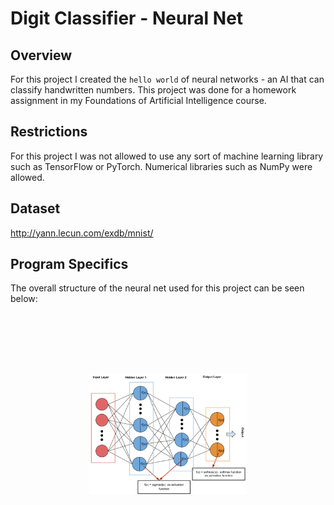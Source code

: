 # Digit Classifier - Neural Net

## Overview
For this project I created the `hello world` of neural networks - an AI that can classify handwritten numbers. This project was done for a homework assignment in my Foundations of Artificial Intelligence course.

## Restrictions
For this project I was not allowed to use any sort of machine learning library such as TensorFlow or PyTorch. Numerical libraries such as NumPy were allowed.

## Dataset
http://yann.lecun.com/exdb/mnist/

## Program Specifics
The overall structure of the neural net used for this project can be seen below:

<p align="center">
  <img style="transform: scale(0.5);" src="res/neural_net_structure.PNG" alt="Sublime's custom image"/>
</p>
